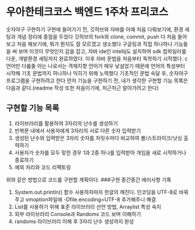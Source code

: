 # 우아한테크코스 백엔드 1주차 프리코스
숫자야구 구현하기
구현에 들어가기 전, 깃허브와 자바를 아예 처음 다뤄보기에, 환경 세팅과 개념 정리에 중점을 두었다
깃허브의 fork와 clone, commit, push 다 처음 들어보고 처음 해보기에, 뭐가 뭔지도 잘 모르겠고 생소했다
구글링과 직접 하나하나 기능들을 써 보며 이것이 무엇인지 감을 잡고, 자바 ide인 intellij도 설치하여 sdk 컴파일러를 다운, 개발환경 세팅까지 완료하였다.
이후 자바 문법을 처음부터 독학하기 시작했다. c언어만 다룰줄 아는 나로서는 객체지향 언어가 매우 낯설었기 때문에 언어의 특성부터 시작해 기초 문법까지 하나하나
익히기 위해 노력했다
기초적인 문법 숙달 후, 숫자야구 프로그램을 구현하려고 한다
먼저 기능을 구현하기 전, 내가 생각한 구현할 기능 목록은 다음과 같다.(readme 작성 또한 처음이기에, 처근차근 알아가려고 한다)
## 구현할 기능 목록
1. 라이브러리를 활용하여 3자리의 난수를 생성하기
2. 반복문 내에서 사용자에게 3자리의 서로 다른 숫자 입력받기
3. 생성된 난수와 입력받은 3자리 숫자를 자릿수마다 비교하여 볼/스트라이크/낫싱 출력하기
4. 사용자가 숫자를 모두 맞힌 경우 1과 2중 하나를 입력받아 개임을 새로 시작하거나 종료하기
5. 예외 처리와 코드 리팩토링

위와 같은 방법으로 코드를 구현할 계획이다.
###구현 중간중간 에러사항 기록
1. System.out.println() 함수 사용하자마자 한글의 깨진다. 인코딩을 UTF-8로 바꿔주고 vmoption파일에 -Dfile.encoding=UTF-8 추가해주니 해결
2. List를 사용하기 위해 표준 라이브러리 선언 방법, Arraylist 특성 숙지
3. 외부 라이브러리 Console과 Randoms 코드 보며 이해하기
4. randoms 라이브러리 이해 후 3자리 난수 생성까지 완성